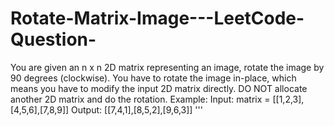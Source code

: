 # Rotate-Matrix-Image---LeetCode-Question-
You are given an n x n 2D matrix representing an image, rotate the image by 90 degrees (clockwise).  You have to rotate the image in-place, which means you have to modify the input 2D matrix directly.  DO NOT allocate another 2D matrix and do the rotation.  Example:   Input: matrix = [[1,2,3],[4,5,6],[7,8,9]] Output: [[7,4,1],[8,5,2],[9,6,3]] '''
